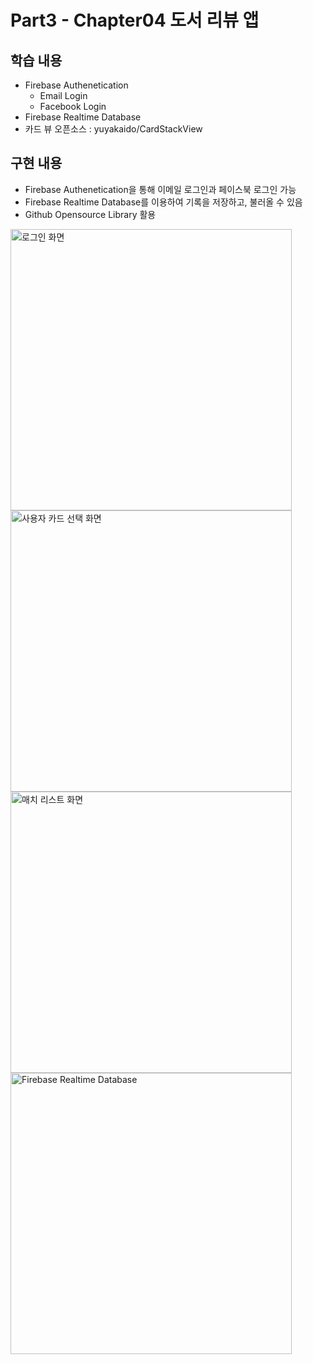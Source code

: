 # Part3 - Chapter04 도서 리뷰 앱

## 학습 내용
- Firebase Authenetication
    - Email Login
    - Facebook Login
- Firebase Realtime Database
- 카드 뷰 오픈소스 : yuyakaido/CardStackView

## 구현 내용
- Firebase Authenetication을 통해 이메일 로그인과 페이스북 로그인 가능
- Firebase Realtime Database를 이용하여 기록을 저장하고, 불러올 수 있음
- Github Opensource Library 활용

<img src="https://user-images.githubusercontent.com/43491968/156927257-7ff158fa-eb15-4bad-a48c-dc8950a791c4.png" height="450" alt="로그인 화면">
<img src="https://user-images.githubusercontent.com/43491968/156927263-4205de94-feae-4186-8bb1-032467bdb52f.png" height="450" alt="사용자 카드 선택 화면">
<img src="https://user-images.githubusercontent.com/43491968/156927264-56a899eb-02ad-407b-93a2-6e2e1d08e1d1.png" height="450" alt="매치 리스트 화면">
<img src="https://user-images.githubusercontent.com/43491968/156927244-6fa02472-4de9-4f1a-8786-9af61f98f72e.png" height="450" alt="Firebase Realtime Database">